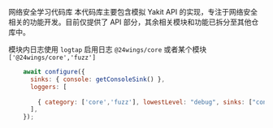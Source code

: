 网络安全学习代码库
本代码库主要包含模拟 Yakit API 的实现，专注于网络安全相关的功能开发。目前仅提供了 API 部分，其余相关模块和功能已拆分至其他仓库中。

模块内日志使用 `logtap`   启用日志 `@24wings/core` 或者某个模块 `['@24wings/core','fuzz']`

```js
    await configure({
      sinks: { console: getConsoleSink() },
      loggers: [
    
        { category: ['core','fuzz'], lowestLevel: "debug", sinks: ["console"] },
      ],
    });
```